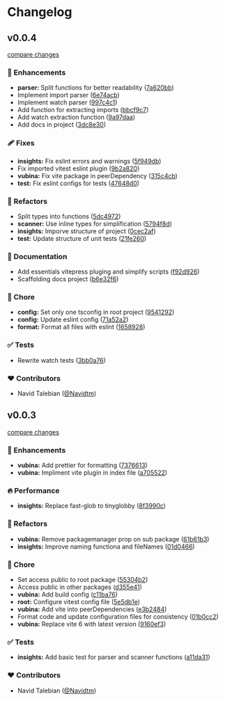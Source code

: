 # Changelog


## v0.0.4

[compare changes](https://github.com/vubina/vubina/compare/v0.0.3...v0.0.4)

### 🚀 Enhancements

- **parser:** Split functions for better readability ([7a620bb](https://github.com/vubina/vubina/commit/7a620bb))
- Implement import parser ([6e74acb](https://github.com/vubina/vubina/commit/6e74acb))
- Implement watch parser ([997c4c1](https://github.com/vubina/vubina/commit/997c4c1))
- Add function for extracting imports ([bbcf9c7](https://github.com/vubina/vubina/commit/bbcf9c7))
- Add watch extraction function ([9a97daa](https://github.com/vubina/vubina/commit/9a97daa))
- Add docs in project ([3dc8e30](https://github.com/vubina/vubina/commit/3dc8e30))

### 🩹 Fixes

- **insights:** Fix eslint errors and warnings ([5f949db](https://github.com/vubina/vubina/commit/5f949db))
- Fix imported vitest eslint plugin ([9b2a820](https://github.com/vubina/vubina/commit/9b2a820))
- **vubina:** Fix vite package in peerDependency ([315c4cb](https://github.com/vubina/vubina/commit/315c4cb))
- **test:** Fix eslint configs for tests ([47648d0](https://github.com/vubina/vubina/commit/47648d0))

### 💅 Refactors

- Split types into functions ([5dc4972](https://github.com/vubina/vubina/commit/5dc4972))
- **scanner:** Use inline types for simplification ([5794f8d](https://github.com/vubina/vubina/commit/5794f8d))
- **insights:** Imporve structure of project ([0cec2af](https://github.com/vubina/vubina/commit/0cec2af))
- **test:** Update structure of unit tests ([21fe260](https://github.com/vubina/vubina/commit/21fe260))

### 📖 Documentation

- Add essentials vitepress pluging and simplify scripts ([f92d926](https://github.com/vubina/vubina/commit/f92d926))
- Scaffolding docs project ([b6e32f6](https://github.com/vubina/vubina/commit/b6e32f6))

### 🏡 Chore

- **config:** Set only one tsconfig in root project ([9541292](https://github.com/vubina/vubina/commit/9541292))
- **config:** Update eslint config ([71a52a2](https://github.com/vubina/vubina/commit/71a52a2))
- **format:** Format all files with eslint ([1658928](https://github.com/vubina/vubina/commit/1658928))

### ✅ Tests

- Rewrite watch tests ([3bb0a76](https://github.com/vubina/vubina/commit/3bb0a76))

### ❤️ Contributors

- Navid Talebian ([@Navidtm](https://github.com/Navidtm))

## v0.0.3

[compare changes](https://github.com/vubina/vubina/compare/v0.0.2...v0.0.3)

### 🚀 Enhancements

- **vubina:** Add prettier for formatting ([7376613](https://github.com/vubina/vubina/commit/7376613))
- **vubina:** Impliment vite plugin in index file ([a705522](https://github.com/vubina/vubina/commit/a705522))

### 🔥 Performance

- **insights:** Replace fast-glob to tinyglobby ([8f3990c](https://github.com/vubina/vubina/commit/8f3990c))

### 💅 Refactors

- **vubina:** Remove packagemanager prop on sub package ([61b61b3](https://github.com/vubina/vubina/commit/61b61b3))
- **insights:** Improve naming functiona and fileNames ([01d0466](https://github.com/vubina/vubina/commit/01d0466))

### 🏡 Chore

- Set access public to root package ([55304b2](https://github.com/vubina/vubina/commit/55304b2))
- Access public in other packages ([d355e41](https://github.com/vubina/vubina/commit/d355e41))
- **vubina:** Add build config ([c11ba76](https://github.com/vubina/vubina/commit/c11ba76))
- **root:** Configure vitest config file ([5e5db1e](https://github.com/vubina/vubina/commit/5e5db1e))
- **vubina:** Add vite into peerDependencies ([e3b2484](https://github.com/vubina/vubina/commit/e3b2484))
- Format code and update configuration files for consistency ([01b0cc2](https://github.com/vubina/vubina/commit/01b0cc2))
- **vubina:** Replace vite 6 with latest version ([9160ef3](https://github.com/vubina/vubina/commit/9160ef3))

### ✅ Tests

- **insights:** Add basic test for parser and scanner functions ([a11da31](https://github.com/vubina/vubina/commit/a11da31))

### ❤️ Contributors

- Navid Talebian ([@Navidtm](https://github.com/Navidtm))

